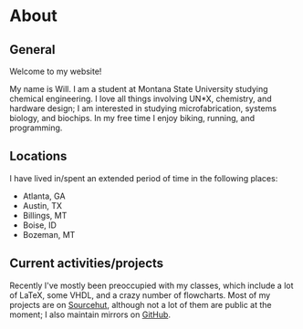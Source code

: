 # About

## General

Welcome to my website!

My name is Will. I am a student at Montana State University studying
chemical engineering. I love all things involving UN\*X, chemistry,
and hardware design; I am interested in studying microfabrication,
systems biology, and biochips. In my free time I enjoy biking,
running, and programming.

## Locations

I have lived in/spent an extended period of time in the following
places:

- Atlanta, GA
- Austin, TX
- Billings, MT
- Boise, ID
- Bozeman, MT

## Current activities/projects

Recently I've mostly been preoccupied with my classes, which include a
lot of LaTeX, some VHDL, and a crazy number of flowcharts. Most of my
projects are on [Sourcehut](https://git.sr.ht/~learax/), although not
a lot of them are public at the moment; I also maintain mirrors on
[GitHub](https://github.com/LEARAX).
